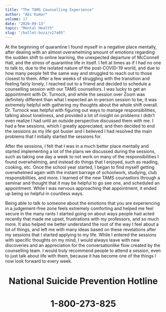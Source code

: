 ```yaml
---
title: "The TAMS Counselling Experience"
author: "Abi Kumar"
volume: 17
date: "2020-09-13"
topic: "Mental Health"
slug: "/ballot-buzz/v17a05"
---
```



At the beginning of quarantine I found myself in a negative place mentally, after dealing with an almost overwhelming amount of emotions regarding the sudden shift to online learning, the unexpected departure of McConnell Hall, and the stress of quarantine life in itself. I felt at times as if I had no one to talk to, due to the isolated nature of the post-COVID-19 world, and due to how many people felt the same way and struggled to reach out to those closest to them. After a few weeks of struggling with the transition and feeling fairly lonely, I reached out to a friend and decided to schedule a counselling session with our TAMS counsellors. I was lucky to get an appointment with Dr. Turnock, and while the session over Zoom was definitely different than what I expected an in-person session to be, it was extremely helpful with gathering my thoughts about the whole shift overall. Dr. Turnock was helpful with figuring out ways to manage responsibilities, talking about loneliness, and provided a lot of insight on problems I didn’t even realize I had until an outside perspective discussed them with me. I had a few sessions, which I greatly appreciated, and then decided to end the sessions as my life got busier and I believed I had resolved the main problems that I initially started the sessions for.

After the sessions, I felt that I was in a much better place mentally and started implementing a lot of the plans we discussed during the sessions, such as taking one day a week to not work on many of the responsibilities I found overwhelming, and instead do things that I enjoyed, such as reading, cooking, etc. Once the school year started, I began to find myself getting overwhelmed again with the instant barrage of schoolwork, studying, club responsibilities, and more. I learned of the new TAMS counsellors through a seminar and thought that it may be helpful to go see one, and scheduled an appointment. While I was nervous approaching that appointment, it ended up being so helpful in countless ways.

Being able to talk to someone about the emotions that you are experiencing in a judgement-free zone feels extremely comforting and helped me feel secure in the many rants I started going on about ways people had acted recently that made me upset, frustrations with my professors, and so much more. It also helped me better understand the root of the way I feel about a lot of things, and left me with many ideas based on these revelations after my sessions that I started applying to my life. While I entered the sessions with specific thoughts on my mind, I would always leave with new discoveries and an appreciation for the conversationlike flow created by the counselling team. I would truly recommend people to attend a session, even to just talk about life with them, because it has become one of the things I now look forward to every week.

<h1 align = "center"><b>National Suicide Prevention Hotline</b></h1>
<h1 align = "center">1-800-273-825</h1>